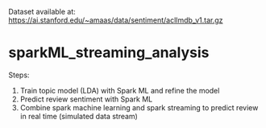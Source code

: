 Dataset available at: https://ai.stanford.edu/~amaas/data/sentiment/aclImdb_v1.tar.gz
# sparkML_streaming_analysis
Steps: 
1. Train topic model (LDA) with Spark ML and refine the model
2. Predict review sentiment with Spark ML
3. Combine spark machine learning and spark streaming to predict review in real time (simulated data stream)
